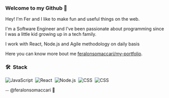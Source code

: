 ### Welcome to my Github 💫

Hey! I'm Fer and I like to make fun and useful things on the web.

I'm a Software Engineer and I've been passionate about programming since I was a little kid growing up in a tech family. 

I work with React, Node.js and Agile methodology on daily basis

Here you can know more bout me [feralonsomaccari/my-portfolio](https://feralonsomaccari.github.io/my-portfolio). 

### 🛠 &nbsp;Stack

![JavaScript](https://img.shields.io/badge/-JavaScript-05122A?style=flat&logo=javascript)&nbsp;
![React](https://img.shields.io/badge/-React-05122A?style=flat&logo=React)&nbsp;
![Node.js](https://img.shields.io/badge/-Node.js-05122A?style=flat&logo=node.js)&nbsp;
![CSS](https://img.shields.io/badge/-CSS-05122A?style=flat&logo=CSS3&logoColor=1572B6)&nbsp;
![CSS](https://img.shields.io/badge/-typescript-05122A?style=flat&logo=CSS3&logoColor=1572B6)&nbsp;


⏤ @feralonsomaccari 🦉
